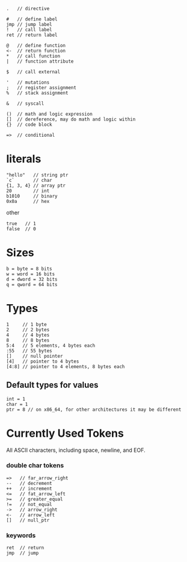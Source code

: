 ```
.   // directive

#   // define label
jmp // jump label
!   // call label
ret // return label

@   // define function
<-  // return function
*   // call function
|   // function attribute

$   // call external

'   // mutations
;   // register assignment
%   // stack assignment

&   // syscall

()  // math and logic expression
[]  // dereference, may do math and logic within
{}  // code block

=>  // conditional

```

# literals
```
"hello"   // string ptr
`c`       // char
{1, 3, 4} // array ptr
20        // int
b1010     // binary
0x0a      // hex
```

other
```
true   // 1 
false  // 0
```

# Sizes
```
b = byte = 8 bits
w = word = 16 bits
d = dword = 32 bits
q = qword = 64 bits
```

# Types
```
1     // 1 byte
2     // 2 bytes
4     // 4 bytes
8     // 8 bytes
5:4   // 5 elements, 4 bytes each
:55   // 55 bytes
[]    // null pointer
[4]   // pointer to 4 bytes
[4:8] // pointer to 4 elements, 8 bytes each
```


## Default types for values
```
int = 1
char = 1
ptr = 8 // on x86_64, for other architectures it may be different
```

# Currently Used Tokens
All ASCII characters, including space, newline, and EOF.

### double char tokens
```
=>   // far_arrow_right
--   // decrement
++   // increment
<=   // fat_arrow_left
>=   // greater_equal
!=   // not_equal
->   // arrow_right
<-   // arrow_left
[]   // null_ptr
```

### keywords
```
ret  // return
jmp  // jump
```

